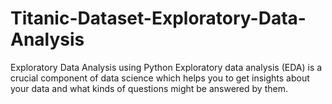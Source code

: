 # Titanic-Dataset-Exploratory-Data-Analysis
Exploratory Data Analysis using Python  Exploratory data analysis (EDA) is a crucial component of data science which helps you to get insights about your data  and what kinds of questions might be answered by them. 

